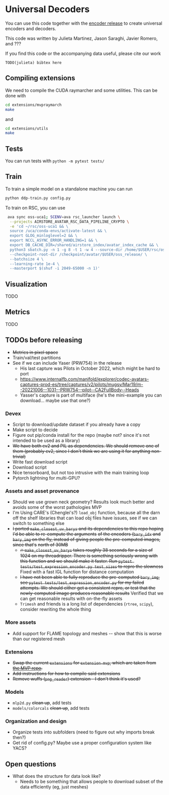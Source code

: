 # Universal Decoders

You can use this code together with the [encoder release](TODO-link) to create universal encoders and decoders.


This code was written by Julieta Martinez, Jason Saraghi, Javier Romero, and ???

If you find this code or the accompanying data useful, please cite our work
```
TODO(julieta) bibtex here
```

## Compiling extensions
We need to compile the CUDA raymarcher and some utilities. This can be done with

```bash
cd extensions/mvpraymarch
make
```
and
```bash
cd extensions/utils
make
```

## Tests
You can run tests with `python -m pytest tests/`

## Train
To train a simple model on a standalone machine you can run
```bash
python ddp-train.py config.py
```

To train on RSC, you can use
```bash
 ava sync oss-uca1; SCENV=ava rsc_launcher launch \
  --projects AIRSTORE_AVATAR_RSC_DATA_PIPELINE_CRYPTO \
  -e 'cd ~/rsc/oss-uca1 && \
  source /uca/conda-envs/activate-latest && \
  export GLOG_minloglevel=2 && \
  export NCCL_ASYNC_ERROR_HANDLING=1 && \
  export DB_CACHE_DIR=/shared/airstore_index/avatar_index_cache && \
  python3 sbatch.py -n 1 -g 8 -t 1 -w 4 --source-dir /home/$USER/rsc/oss-uca1/ \
  --checkpoint-root-dir /checkpoint/avatar/$USER/oss_release/ \
  --batchsize 4 \
  --learning-rate 1e-4 \
  --masterport $(shuf -i 2049-65000 -n 1)'
```

## Visualization
TODO

## Metrics
TODO


## TODOs before releasing

* ~~Metrics in pixel space~~
* Train/val/test partitions
* See if we can include Yaser (PRW754) in the release
  * His last capture was Pilots in October 2022, which might be hard to port
  * https://www.internalfb.com/manifold/explorer/codec-avatars-captures-prod-es/tree/captures/v2/pilots/mugsy/Mar19/m--20221006--1031--PRW754--pilot--CA2FullBody--Heads
  * Yasser's capture is part of multiface (he's the mini-example you can download... maybe use that one?)

### Devex
* Script to download/update dataset if you already have a copy
* Make script to decide
* Figure out pip/conda install for the repo (maybe not? since it's not intended to be used as a library)
* ~~We have both cv2 and PIL as dependencies. We should remove one of them (probably cv2, since I don't think we are using it for anything non-trivial)~~
* Write fast download script
* Download script
* Nice tensorboard, but not too intrusive with the main training loop
* Pytorch lightning for multi-GPU?


### Assets and asset provenance
* Should we use grown neck geometry? Results look much better and avoids some of the worst pathologies MVP
* I'm Using CARE's (Chenglei's?) `load_obj` function, because all the darn off the shelf libraries that can load obj
files have issues, see if we can switch to something else
* ~~I ported `make_closest_uv_barys` and its dependencies to this repo hoping I'd be able to re-compute the arguments~~
~~of the encoders (`bary_idx` and `bary_img` on the fly, instead of giving people the pre-computed images, since that's~~
~~north of 30MB~~
  * ~~:fire: `make_closest_uv_barys` takes roughly 38 seconds for a size of 1024 on my threadripper. There is something seriously wrong with this function and we should make it faster. Run `pytest tests/test_expression_encoder.py test_sizes` to repro the slowness~~ Fixed with a fast IGL function for distance computation
  * ~~I have not been able to fully reproduce the pre-computed `bary_img`, see `pytest tests/test_expression_encoder.py` for my failed attempts. We should either get a consistent repro, or test that the newly-computed image produces reasonable results~~ Verified that we can get reasonable results with on-the-fly assets
  * `Trimesh` and friends is a long list of dependencies (`rtree`, `scipy`), consider rewriting the whole thing


### More assets
* Add support for FLAME topology and meshes -- show that this is worse than our registered mesh

### Extensions
* ~~Swap the current `extensions` for `extension-mvp`, which are taken from [the MVP repo](https://github.com/facebookresearch/mvp/tree/main/extensions).~~
* ~~Add instructions for how to compile said extensions~~
* ~~Remove wuffs (`png_reader`) extension - I don't think it's used?~~

### Models

* `mlp2d.py` ~~clean up~~, add tests
* `models/colorcals` ~~clean up~~, add tests

### Organization and design

* Organize tests into subfolders (need to figure out why imports break then?)
* Get rid of config.py? Maybe use a proper configuration system like YACS?


## Open questions

* What does the structure for data look like?
   * Needs to be something that allows people to download subset of the data efficiently (eg, just meshes)
